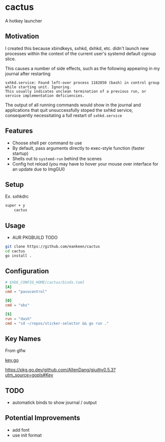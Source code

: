 # cactus

A hotkey launcher

## Motivation

I created this because xbindkeys, sxhkd, dxhkd, etc. didn't launch new processes within the context of the current user's systemd default cgroup slice.

This causes a number of side effects, such as the following appearing in my journal after restarting

```text
sxhkd.service: Found left-over process 1182850 (bash) in control group while starting unit. Ignoring.
This usually indicates unclean termination of a previous run, or service implementation deficiencies.
```

The output of all running commands would show in the journal and applications that quit unsuccessfully stoped the sxhkd service, consequently necessitating a full restart of `sxhkd.service`

## Features

- Choose shell per command to use
- By default, pass arguments directly to exec-style function (faster startup)
- Shells out to `systemd-run` behind the scenes
- Config hot reload (you may have to hover your mouse over interface for an update due to ImgGUI)

## Setup

Ex. sxhkdrc

```txt
super + y
	cactus
```

## Usage

- AUR PKGBUILD TODO

```sh
git clone https://github.com/eankeen/cactus
cd cactus
go install .
```

## Configuration

```toml
# $XDG_CONFIG_HOME/cactus/binds.toml
[A]
cmd = "pavucontrol"

[O]
cmd = "obs"

[S]
run = "dash"
cmd = "cd ~/repos/sticker-selector && go run ."
```

## Key Names

From glfw

[key.go](./key.go)

https://pkg.go.dev/github.com/AllenDang/giu@v0.5.3?utm_source=gopls#Key

## TODO

- automatick binds to show journal / output

## Potential Improvements

- add font
- use init format
